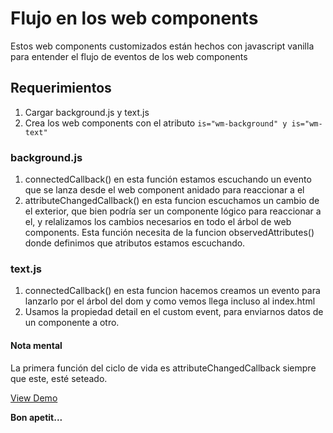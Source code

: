 # Flujo en los web components

Estos web components customizados están hechos con javascript vanilla para entender el flujo de eventos de los web components

## Requerimientos

1. Cargar background.js y text.js
2. Crea los web components con el atributo `is="wm-background" y is="wm-text"`

### background.js

1. connectedCallback() en esta función estamos escuchando un evento que se lanza desde el web component anidado para reaccionar a el
2. attributeChangedCallback() en esta funcion escuchamos un cambio de el exterior, que bien podría ser un componente lógico para reaccionar a el, y relalizamos los cambios necesarios en todo el árbol de web components.
Esta función necesita de la funcion observedAttributes() donde definimos que atributos estamos escuchando.

### text.js

1. connectedCallback() en esta funcion hacemos creamos un evento para lanzarlo por el árbol del dom y como vemos llega incluso al index.html
2. Usamos la propiedad detail en el custom event, para enviarnos datos de un componente a otro.

#### Nota mental

La primera función del ciclo de vida es attributeChangedCallback siempre que este, esté seteado.

[View Demo](https://nandawtek.github.io/wm-events/)

**Bon apetit...**
